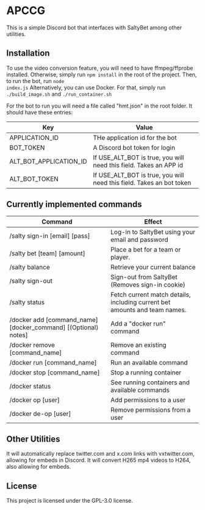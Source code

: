 # APCCG

This is a simple Discord bot that interfaces with SaltyBet among other utilities. 

## Installation
To use the video conversion feature, you will need to have ffmpeg/ffprobe installed.
Otherwise, simply run <code>npm install</code> in the root of the project. Then, to run the bot, run <code>node index.js</code>
Alternatively, you can use Docker. For that, simply run <code>./build_image.sh</code> and <code>./run_container.sh</code>

For the bot to run you will need a file called "hmt.json" in the root folder. It should have these entries:

| Key                           | Value                                                                 |
|-------------------------------|-----------------------------------------------------------------------|
| APPLICATION_ID                | THe application id for the bot                                        |
| BOT_TOKEN                     | A Discord bot token for login                                         |
| ALT_BOT_APPLICATION_ID        | If USE_ALT_BOT is true, you will need this field. Takes an APP id     |
| ALT_BOT_TOKEN                 | If USE_ALT_BOT is true, you will need this field. Takes an bot token  |

## Currently implemented commands

| Command                                                        | Effect                                                                     |
|----------------------------------------------------------------|----------------------------------------------------------------------------|
| /salty sign-in [email] [pass]                                  | Log-in to SaltyBet using your email and password                           |
| /salty bet [team] [amount]                                     | Place a bet for a team or player.                                          |
| /salty balance                                                 | Retrieve your current balance                                              |
| /salty sign-out                                                | Sign-out from SaltyBet (Removes sign-in cookie)                            |
| /salty status                                                  | Fetch current match details, including current bet amounts and team names. |
| /docker add [command_name] [docker_command] [(Optional) notes] | Add a "docker run" command                                                 |
| /docker remove [command_name]                                  | Remove an existing command                                                 |
| /docker run [command_name]                                     | Run an available command                                                   |
| /docker stop [command_name]                                    | Stop a running container                                                   |
| /docker status                                                 | See running containers and available commands                              |
| /docker op [user]                                              | Add permissions to a user                                                  |
| /docker de-op [user]                                           | Remove permissions from a user                                             |

## Other Utilities
It will automatically replace twitter.com and x.com links with vxtwitter.com, allowing for embeds in Discord.
It will convert H265 mp4 videos to H264, also allowing for embeds.

## License
This project is licensed under the GPL-3.0 license.
